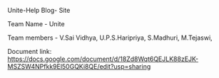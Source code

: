 Unite-Help Blog- Site

Team Name - Unite

Team members -
V.Sai Vidhya,
U.P.S.Haripriya,
S.Madhuri,
M.Tejaswi,

Document link: https://docs.google.com/document/d/18Zd8Wqt6QEJLK88zEJK-MSZSW4NPfkk9El50GQKi8QE/edit?usp=sharing
